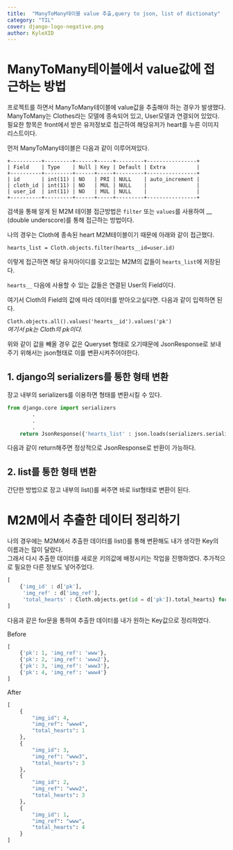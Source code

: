 ```yaml
---
title:  "ManyToMany테이블 value 추출,query to json, list of dictionaty"
category: "TIL"
cover: django-logo-negative.png
author: KyleXID
---
```


# ManyToMany테이블에서 value값에 접근하는 방법

프로젝트를 하면서 ManyToMany테이블에 value값을 추출해야 하는 경우가 발생했다.
ManyToMany는 Clothes라는 모델에 종속되어 있고, User모델과 연결되어 있었다.  
필요한 항목은 front에서 받은 유저정보로 접근하여 해당유저가 heart를 누른 이미지 리스트이다.  

먼저 ManyToMany테이블은 다음과 같이 이루어져있다.  

```terminal
+----------+---------+------+-----+---------+----------------+
| Field    | Type    | Null | Key | Default | Extra          |
+----------+---------+------+-----+---------+----------------+
| id       | int(11) | NO   | PRI | NULL    | auto_increment |
| cloth_id | int(11) | NO   | MUL | NULL    |                |
| user_id  | int(11) | NO   | MUL | NULL    |                |
+----------+---------+------+-----+---------+----------------+
```

검색을 통해 알게 된 M2M 테이블 접근방법은 `filter` 또는 `values`를 사용하여 __ (double underscore)를 통해 접근하는 방법이다.

나의 경우는 Cloth에 종속된 heart M2M테이블이기 때문에 아래와 같이 접근했다.

`hearts_list = Cloth.objects.filter(hearts__id=user.id)`

이렇게 접근하면 해당 유저아이디를 갖고있는 M2M의 값들이 `hearts_list`에 저장된다.

`hearts__` 다음에 사용할 수 있는 값들은 연결된 User의 Field이다.

여기서 Cloth의 Field의 값에 따라 데이터를 받아오고싶다면. 다음과 같이 입력하면 된다.

`Cloth.objects.all().values('hearts__id').values('pk')`  
*여기서 pk는 Cloth의 pk이다.*

위와 같이 값을 빼올 경우 값은 Queryset 형태로 오기때문에 JsonResponse로 보내주기 위해서는 json형태로 이를 변환시켜주어야한다.

## 1. django의 serializers를 통한 형태 변환

장고 내부의 serializers를 이용하면 형태를 변환시킬 수 있다.

```python
from django.core import serializers
		.
		.
		.
	return JsonResponse({'hearts_list' : json.loads(serializers.serialize('json', hearts_list))})
```

다음과 같이 return해주면 정상적으로 JsonResponse로 반환이 가능하다.

## 2. list를 통한 형태 변환

간단한 방법으로 장고 내부의 list()를 써주면 바로 list형태로 변환이 된다.


# M2M에서 추출한 데이터 정리하기

나의 경우에는 M2M에서 추출한 데이터를 list()를 통해 변환해도 내가 생각한 Key의 이름과는 많이 달랐다.  
그래서 다시 추출한 데이터를 새로운 키의값에 배정시키는 작업을 진행하였다. 추가적으로 필요한 다른 정보도 넣어주었다.

```python
[
    {'img_id' : d['pk'],
     'img_ref' : d['img_ref'],
     'total_hearts' : Cloth.objects.get(id = d['pk']).total_hearts} for d in hearts_list
]
```

다음과 같은 for문을 통하여 추출한 데이터를 내가 원하는 Key값으로 정리하였다.

Before
```python
[
    {'pk': 1, 'img_ref': 'www'},
    {'pk': 2, 'img_ref': 'www2'},
    {'pk': 3, 'img_ref': 'www3'},
    {'pk': 4, 'img_ref': 'www4'}
]
```

After
```python
[
    {
        "img_id": 4,
        "img_ref": "www4",
        "total_hearts": 1
    },
    {
        "img_id": 3,
        "img_ref": "www3",
        "total_hearts": 3
    },
    {
        "img_id": 2,
        "img_ref": "www2",
        "total_hearts": 3
    },
    {
        "img_id": 1,
        "img_ref": "www",
        "total_hearts": 4
    }
]
```

